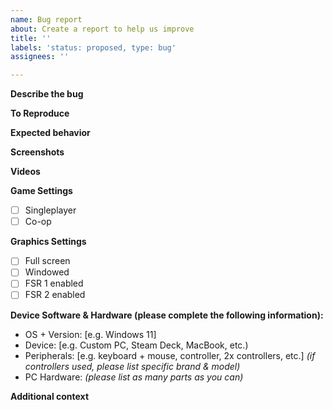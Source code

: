 ```yaml
---
name: Bug report
about: Create a report to help us improve
title: ''
labels: 'status: proposed, type: bug'
assignees: ''

---
```


**Describe the bug**
<!-- A clear and concise description of what the bug is. -->

**To Reproduce**
<!-- Please provide as much detail as you are able to describe what you did leading up to when the unexpected behavior occurred. -->

**Expected behavior**
<!-- A clear and concise description of what you expected to happen. -->

**Screenshots**
<!-- If applicable, add screenshots to help explain your problem. -->

**Videos**
<!-- If applicable, and if you are able, take a video (either screen recording or record with phone) and upload it to YouTube, Google Drive, etc., and share the link -->

**Game Settings**
- [ ] Singleplayer
- [ ] Co-op

**Graphics Settings**
- [ ] Full screen
- [ ] Windowed
- [ ] FSR 1 enabled
- [ ] FSR 2 enabled

**Device Software & Hardware (please complete the following information):**
 - OS + Version: [e.g. Windows 11]
 - Device: [e.g. Custom PC, Steam Deck, MacBook, etc.)
 - Peripherals: [e.g. keyboard + mouse, controller, 2x controllers, etc.] _(if controllers used, please list specific brand & model)_
 - PC Hardware: _(please list as many parts as you can)_

**Additional context**
<!-- Add any other context about the problem here. -->
